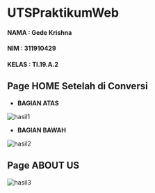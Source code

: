 # UTSPraktikumWeb
#### NAMA  : Gede Krishna
#### NIM   : 311910429
#### KELAS : TI.19.A.2

## Page HOME Setelah di Conversi

- **BAGIAN ATAS**

![hasil1](https://user-images.githubusercontent.com/56239989/116819949-bed7e580-ab9c-11eb-966d-f6332ab17123.jpg)

- **BAGIAN BAWAH**

![hasil2](https://user-images.githubusercontent.com/56239989/116819958-c5fef380-ab9c-11eb-8d6a-44899f0e866f.jpg)

## Page ABOUT US

![hasil3](https://user-images.githubusercontent.com/56239989/116820015-0d857f80-ab9d-11eb-8beb-f25d02336fc2.jpg)

